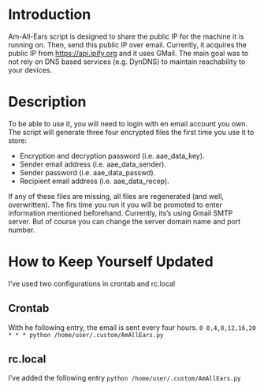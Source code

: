# Introduction
Am-All-Ears script is designed to share the public IP for the machine it is running on. Then, send this public IP over email. Currently, it acquires the public IP from https://api.ipify.org and it uses GMail. The main goal was to not rely on DNS based services (e.g. DynDNS) to maintain reachability to your devices.

# Description
To be able to use it, you will need to login with en email account you own. The script will generate three four encrypted files the first time you use it to store:
* Encryption and decryption password (i.e. aae_data_key).
* Sender email address (i.e. aae_data_sender).
* Sender password (i.e. aae_data_passwd).	
* Recipient email address (i.e. aae_data_recep).

If any of these files are missing, all files are regenerated (and well, overwritten).
The firs time you run it you will be promoted to enter information mentioned beforehand.
Currently, its’s using Gmail SMTP server. But of course you can change the server domain name and port number.

# How to Keep Yourself Updated
I’ve used two configurations in crontab and rc.local
## Crontab
With he following entry, the email is sent every four hours.
`0 0,4,8,12,16,20 * * *	python /home/user/.custom/AmAllEars.py`
## rc.local
I’ve added the following entry
`python /home/user/.custom/AmAllEars.py`